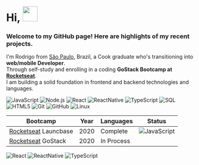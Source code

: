 <h1 align="left">Hi, <img src="https://github.com/sudnyeshtalekar/sudnyeshtalekar/blob/master/Assets/Hi.gif" width="40px"></h1>

<h3>Welcome to my GitHub page! Here are highlights of my recent projects.</h2>
    
<p>I'm Rodrigo from <a href="https://pt.wikipedia.org/wiki/S%C3%A3o_Paulo">São Paulo</a>, Brazil, a Cook graduate who's transitioning into <strong>web/mobile Developer</strong>. </br>
Through self-study and enrolling in a coding <strong>GoStack Bootcamp at <a href="https://rocketseat.com.br/">Rocketseat</a></strong>. </br>
I am building a solid foundation in frontend and backend technologies and languages.</p>

![JavaScript](https://img.shields.io/badge/-JavaScript-000000?style=flat&logo=javascript)
![Node.js](https://img.shields.io/badge/-Node.js-222222?style=flat&logo=node.js&logoColor=339933)
![React](https://img.shields.io/badge/-React-222222?style=flat&logo=React&logoColor=61DAFB)
![ReactNative](https://img.shields.io/badge/-ReactNative-222222?style=flat&logo=React&logoColor=61DGFB)
![TypeScript](https://img.shields.io/badge/-TypeScript-000000?style=flat&logo=typescript)
![SQL](https://img.shields.io/badge/-SQL-000000?style=flat&logo=postgresql)
![HTML5](https://img.shields.io/badge/-HTML5-000000?style=flat&logo=html5)
![Git](https://img.shields.io/badge/-Git-222222?style=flat&logo=git&logoColor=F05032)
![GitHub](https://img.shields.io/badge/-GitHub-222222?style=flat&logo=github&logoColor=181717)
![Linux](https://img.shields.io/badge/-Linux-222222?style=flat&logo=linux&logoColor=FCC624)

Bootcamp | Year | Languages | Status
|---|---|---|---|
<a href="https://rocketseat.com.br/">Rocketseat</a> Launcbase | 2020 | Complete | ![JavaScript](https://img.shields.io/badge/-JavaScript-000000?style=flat&logo=javascript)
<a href="https://rocketseat.com.br/">Rocketseat</a> GoStack | 2020 | In Process | 
![React](https://img.shields.io/badge/-React-222222?style=flat&logo=React&logoColor=61DAFB)
![ReactNative](https://img.shields.io/badge/-ReactNative-222222?style=flat&logo=React&logoColor=61DGFB)
![TypeScript](https://img.shields.io/badge/-TypeScript-000000?style=flat&logo=typescript)

